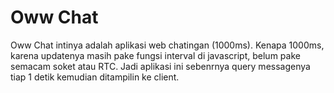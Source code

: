 # Oww Chat
Oww Chat intinya adalah aplikasi web chatingan (1000ms). Kenapa 1000ms, karena updatenya masih pake fungsi interval di javascript, belum pake semacam soket atau RTC. Jadi aplikasi ini sebenrnya query messagenya tiap 1 detik kemudian ditampilin ke client. 


